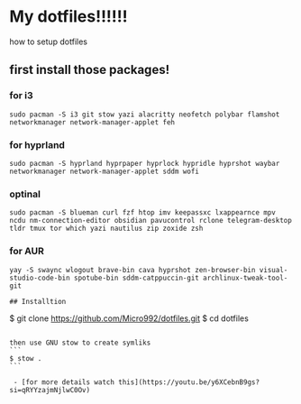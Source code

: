 # My dotfiles!!!!!!

how to setup dotfiles

## first install those packages!

### for i3 
```
sudo pacman -S i3 git stow yazi alacritty neofetch polybar flamshot networkmanager network-manager-applet feh 
```

### for hyprland
```
sudo pacman -S hyprland hyprpaper hyprlock hypridle hyprshot waybar networkmanager network-manager-applet sddm wofi  
```
### optinal

```
sudo pacman -S blueman curl fzf htop imv keepassxc lxappearnce mpv ncdu nm-connection-editor obsidian pavucontrol rclone telegram-desktop tldr tmux tor which yazi nautilus zip zoxide zsh     
```
### for AUR 
```
yay -S swaync wlogout brave-bin cava hyprshot zen-browser-bin visual-studio-code-bin spotube-bin sddm-catppuccin-git archlinux-tweak-tool-git  
```

````
## Installtion 
````
$ git clone https://github.com/Micro992/dotfiles.git 
$ cd dotfiles
````

then use GNU stow to create symliks
```
$ stow .
```

 - [for more details watch this](https://youtu.be/y6XCebnB9gs?si=qRYYzajmNjlwC0Ov)

